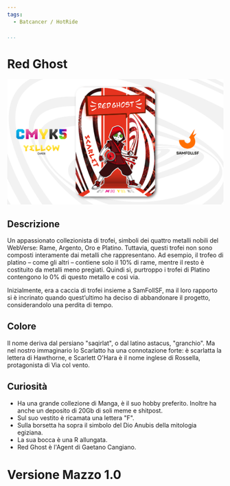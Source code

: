 ```yaml
---
tags:
  - Batcancer / HotRide

...
```


# Red Ghost

![redghost](../eg/Y/redghost.jpg)

## Descrizione

Un appassionato collezionista di trofei, simboli dei quattro metalli nobili del WebVerse: Rame, Argento, Oro e Platino. Tuttavia, questi trofei non sono composti interamente dai metalli che rappresentano. Ad esempio, il trofeo di platino – come gli altri – contiene solo il 10% di rame, mentre il resto è costituito da metalli meno pregiati. Quindi sì, purtroppo i trofei di Platino contengono lo 0% di questo metallo e così via.

Inizialmente, era a caccia di trofei insieme a SamFollSF, ma il loro rapporto si è incrinato quando quest’ultimo ha deciso di abbandonare il progetto, considerandolo una perdita di tempo.

## Colore

Il nome deriva dal persiano "saqirlat", o dal latino astacus, "granchio". Ma nel nostro immaginario lo Scarlatto ha una connotazione forte: è scarlatta la lettera di Hawthorne, e Scarlett O'Hara è il nome inglese di Rossella, protagonista di Via col vento.

## Curiosità

- Ha una grande collezione di Manga, è il suo hobby preferito. Inoltre ha anche un deposito di 20Gb di soli meme e shitpost.
- Sul suo vestito è ricamata una lettera "F".
- Sulla borsetta ha sopra il simbolo del Dio Anubis della mitologia egiziana.
- La sua bocca è una R allungata.
- Red Ghost è l'Agent di Gaetano Cangiano.

# Versione Mazzo 1.0